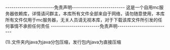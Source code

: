 ------------------------免责声明--------------------------
这是一个自用mc服务器依赖库，详情请问群主，本库所有文件全部来自于网络，请勿随意使用，本库所有文件仅用于mc服务器，无关人员请无视本库，对于下载该库文件所引发的任何事情不承担任何责任
------------------------免责声明--------------------------




(1).文件夹内java为java分包压缩，发行包内java为直接压缩
